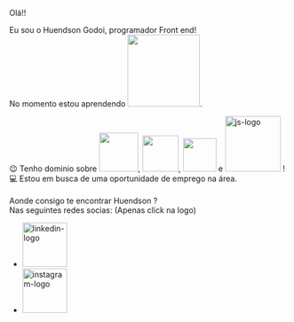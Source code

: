 Olá!!
 
Eu sou o Huendson Godoi, programador Front end! <br>
No momento estou aprendendo <img width="130" src="https://img.shields.io/badge/React_Native-20232A?style=for-the-badge&logo=react&logoColor=61DAFB" />.<br>

:wink: Tenho dominio sobre <img width="70" src="https://img.shields.io/badge/React-20232A?style=for-the-badge&logo=react&logoColor=61DAFB" />, <img width="65" src="https://img.shields.io/badge/HTML5-E34F26?style=for-the-badge&logo=html5&logoColor=white" atl="html-logo"/>, <img width="60" src="https://img.shields.io/badge/CSS3-1572B6?style=for-the-badge&logo=css3&logoColor=white" atl="css3-logo"/> e <img width="100vw" src="https://img.shields.io/badge/JavaScript-F7DF1E?style=for-the-badge&logo=javascript&logoColor=black" alt="js-logo" /> !<br>
:computer: Estou em busca de uma oportunidade de emprego na área.
<br>
<br>
Aonde consigo te encontrar Huendson ? <br>
Nas seguintes redes socias:
(Apenas click na logo) <br>
- <a href="https://www.linkedin.com/in/huendson-godoi-a9270522b/"><img width="80vw" src="https://img.shields.io/badge/LinkedIn-0077B5?style=for-the-badge&logo=linkedin&logoColor=white" alt="linkedin-logo"></a> <br>
- <a href="https://www.instagram.com/_huendson_/ "> <img width="80vw" src="https://img.shields.io/badge/Instagram-E4405F?style=for-the-badge&logo=instagram&logoColor=white" alt="instagram-logo" /></a> <br>





